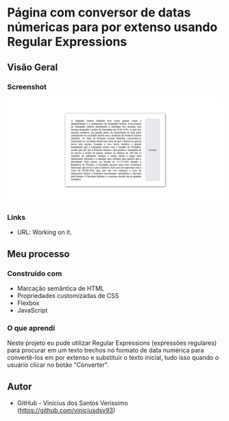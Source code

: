 # Página com conversor de datas númericas para por extenso usando Regular Expressions

## Visão Geral

### Screenshot

![](./screenshot.png)

### Links

- URL: Working on it.

## Meu processo

### Construído com

- Marcação semântica de HTML
- Propriedades customizadas de CSS
- Flexbox
- JavaScript

### O que aprendi

Neste projeto eu pude utilizar Regular Expressions (expressões regulares) para procurar em um texto trechos no formato de data numérica para convertê-los em por extenso e substituir o texto inicial, tudo isso quando o usuário clicar no botão "Converter".

## Autor

- GitHub - Vinícius dos Santos Verissimo (https://github.com/viniciusdsv93)
